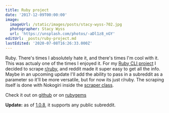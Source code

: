 ```yaml
---
title: Ruby project
date: '2017-12-09T00:00:00'
image:
  imageUrl: /static/images/posts/stacy-wyss-702.jpg
  photographer: Stacy Wyss
  url: 'https://unsplash.com/photos/-aDl1z8_nGY'
editUrl: _posts/ruby-project.md
lastEdited: '2020-07-08T16:26:33.000Z'
---
```


Ruby. There's times I absolutely hate it, and there's times I'm cool with it.
This was actualy one of the times I enjoyed it. For my
[Ruby CLI project](https://github.com/mcansh/ruby-reddit-cli-app) I decided to
scrape [r/ruby](https://reddit.com/r/ruby), and reddit made it super easy to get
all the info. Maybe in an upcoming update I'll add the ability to pass in a
subreddit as a parameter so it'll be more versatile, but for now its just
r/ruby. The scraping itself is done with Nokogiri inside the
[scraper class](https://github.com/mcansh/ruby-reddit-cli-app/blob/master/lib/reddit/scraper.rb).

Check it out on [github](https://github.com/mcansh/ruby-reddit-cli-app) or on
[rubygems](https://rubygems.org/gems/reddit-ruby)

**Update:** as of
[1.0.8](https://github.com/mcansh/ruby-reddit-cli-app/releases/tag/1.0.8), it
supports any public subreddit.
